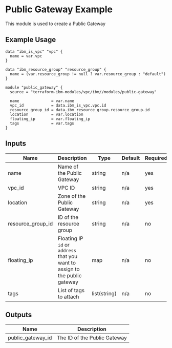 # Public Gateway Example

This module is used to create a Public Gateway

## Example Usage
```
data "ibm_is_vpc" "vpc" {
  name = var.vpc
}

data "ibm_resource_group" "resource_group" {
  name = (var.resource_group != null ? var.resource_group : "default")
}

module "public_gateway" {
  source = "terraform-ibm-modules/vpc/ibm//modules/public-gateway"

  name              = var.name
  vpc_id            = data.ibm_is_vpc.vpc.id
  resource_group_id = data.ibm_resource_group.resource_group.id
  location          = var.location
  floating_ip       = var.floating_ip
  tags              = var.tags
}
```

<!-- BEGINNING OF PRE-COMMIT-TERRAFORM DOCS HOOK -->

## Inputs

| Name                              | Description                                           | Type   | Default | Required |
|-----------------------------------|-------------------------------------------------------|--------|---------|----------|
| name | Name of the Public Gateway | string | n/a | yes |
| vpc\_id | VPC ID | string | n/a | yes |
| location | Zone of the Public Gateway  | string | n/a | yes |
| resource\_group\_id | ID of the resource group | string | n/a | no |
| floating\_ip | Floating IP `id` or `address` that you want to assign to the public gateway | map | n/a | no |
| tags | List of tags to attach  | list(string) | n/a | no |

## Outputs

| Name | Description |
|------|-------------|
| public\_gateway\_id | The ID of the Public Gateway |

<!-- END OF PRE-COMMIT-TERRAFORM DOCS HOOK -->